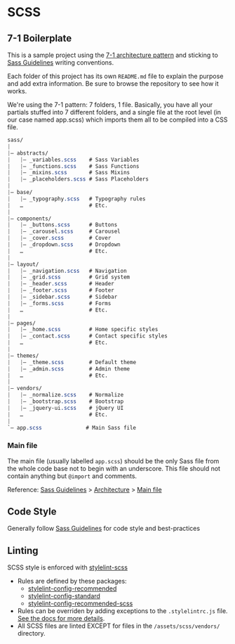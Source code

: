 # SCSS

## 7-1 Boilerplate

This is a sample project using the
[7-1 architecture pattern](http://sass-guidelin.es/#architecture) and sticking
to [Sass Guidelines](http://sass-guidelin.es) writing conventions.

Each folder of this project has its own `README.md` file to explain the purpose
and add extra information. Be sure to browse the repository to see how it works.

We're using the 7-1 pattern: 7 folders, 1 file. Basically, you have all your
partials stuffed into 7 different folders, and a single file at the root level
(in our case named app.scss) which imports them all to be compiled into a CSS file.

```scss
sass/
|
|– abstracts/
|   |– _variables.scss    # Sass Variables
|   |– _functions.scss    # Sass Functions
|   |– _mixins.scss       # Sass Mixins
|   |– _placeholders.scss # Sass Placeholders
|
|– base/
|   |– _typography.scss   # Typography rules
|   …                     # Etc.
|
|– components/
|   |– _buttons.scss      # Buttons
|   |– _carousel.scss     # Carousel
|   |– _cover.scss        # Cover
|   |– _dropdown.scss     # Dropdown
|   …                     # Etc.
|
|– layout/
|   |– _navigation.scss   # Navigation
|   |– _grid.scss         # Grid system
|   |– _header.scss       # Header
|   |– _footer.scss       # Footer
|   |– _sidebar.scss      # Sidebar
|   |– _forms.scss        # Forms
|   …                     # Etc.
|
|– pages/
|   |– _home.scss         # Home specific styles
|   |– _contact.scss      # Contact specific styles
|   …                     # Etc.
|
|– themes/
|   |– _theme.scss        # Default theme
|   |– _admin.scss        # Admin theme
|   …                     # Etc.
|
|– vendors/
|   |– _normalize.scss    # Normalize
|   |– _bootstrap.scss    # Bootstrap
|   |– _jquery-ui.scss    # jQuery UI
|   …                     # Etc.
|
`– app.scss              # Main Sass file
```

### Main file

The main file (usually labelled `app.scss`) should be the only Sass file from
the whole code base not to begin with an underscore. This file should not
contain anything but `@import` and comments.

Reference: [Sass Guidelines](http://sass-guidelin.es/) >
[Architecture](http://sass-guidelin.es/#architecture) >
[Main file](http://sass-guidelin.es/#main-file)

## Code Style

Generally follow [Sass Guidelines](https://sass-guidelin.es) for code style and best-practices

## Linting

SCSS style is enforced with
[stylelint-scss](https://github.com/kristerkari/stylelint-scss)

- Rules are defined by these packages:
  - [stylelint-config-recommended](https://github.com/stylelint/stylelint-config-recommended)
  - [stylelint-config-standard](https://github.com/stylelint/stylelint-config-standard)
  - [stylelint-config-recommended-scss](https://github.com/kristerkari/stylelint-config-recommended-scss)
- Rules can be overriden by adding exceptions to the `.stylelintrc.js` file.
[See the docs for more details](https://github.com/kristerkari/stylelint-config-recommended-scss#extending-the-config).
- All SCSS files are linted EXCEPT for files in the `/assets/scss/vendors/` directory.
